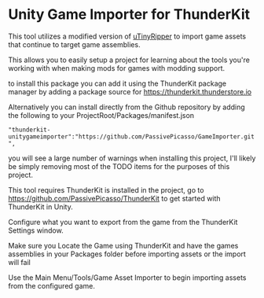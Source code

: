 # Unity Game Importer for ThunderKit

This tool utilizes a modified version of [uTinyRipper](https://github.com/mafaca/UtinyRipper) to import game assets that continue to target game assemblies.

This allows you to easily setup a project for learning about the tools you're working with when making mods for games with modding support.

to install this package you can add it using the ThunderKit package manager by adding a package source for https://thunderkit.thunderstore.io 

Alternatively you can install directly from the Github repository by adding the following to your ProjectRoot/Packages/manifest.json

``` "thunderkit-unitygameimporter":"https://github.com/PassivePicasso/GameImporter.git", ```

you will see a large number of warnings when installing this project, I'll likely be simply removing most of the TODO items for the purposes of this project.

This tool requires ThunderKit is installed in the project, go to https://github.com/PassivePicasso/ThunderKit to get started with ThunderKit in Unity.

Configure what you want to export from the game from the ThunderKit Settings window.

Make sure you Locate the Game using ThunderKit and have the games assemblies in your Packages folder before importing assets or the import will fail

Use the Main Menu/Tools/Game Asset Importer to begin importing assets from the configured game.
